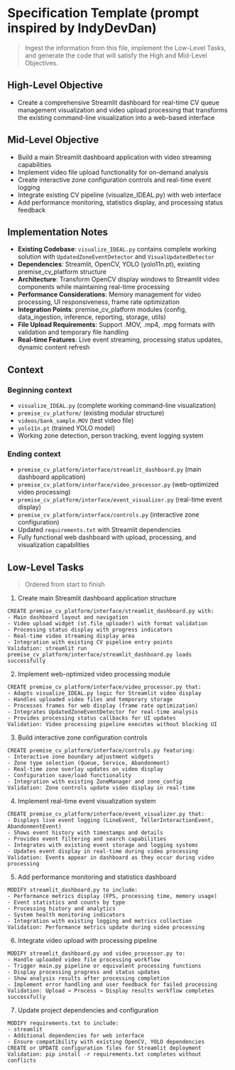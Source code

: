 # Specification Template (prompt inspired by IndyDevDan)

> Ingest the information from this file, implement the Low-Level Tasks, and generate the code that will satisfy the High and Mid-Level Objectives.

## High-Level Objective

- Create a comprehensive Streamlit dashboard for real-time CV queue management visualization and video upload processing that transforms the existing command-line visualization into a web-based interface

## Mid-Level Objective

- Build a main Streamlit dashboard application with video streaming capabilities
- Implement video file upload functionality for on-demand analysis
- Create interactive zone configuration controls and real-time event logging
- Integrate existing CV pipeline (visualize_IDEAL.py) with web interface
- Add performance monitoring, statistics display, and processing status feedback

## Implementation Notes

- **Existing Codebase**: `visualize_IDEAL.py` contains complete working solution with `UpdatedZoneEventDetector` and `VisualUpdatedDetector`
- **Dependencies**: Streamlit, OpenCV, YOLO (yolo11n.pt), existing premise_cv_platform structure
- **Architecture**: Transform OpenCV display windows to Streamlit video components while maintaining real-time processing
- **Performance Considerations**: Memory management for video processing, UI responsiveness, frame rate optimization
- **Integration Points**: premise_cv_platform modules (config, data_ingestion, inference, reporting, storage, utils)
- **File Upload Requirements**: Support .MOV, .mp4, .mpg formats with validation and temporary file handling
- **Real-time Features**: Live event streaming, processing status updates, dynamic content refresh

## Context

### Beginning context

- `visualize_IDEAL.py` (complete working command-line visualization)
- `premise_cv_platform/` (existing modular structure)
- `videos/bank_sample.MOV` (test video file)
- `yolo11n.pt` (trained YOLO model)
- Working zone detection, person tracking, event logging system

### Ending context

- `premise_cv_platform/interface/streamlit_dashboard.py` (main dashboard application)
- `premise_cv_platform/interface/video_processor.py` (web-optimized video processing)
- `premise_cv_platform/interface/event_visualizer.py` (real-time event display)
- `premise_cv_platform/interface/controls.py` (interactive zone configuration)
- Updated `requirements.txt` with Streamlit dependencies
- Fully functional web dashboard with upload, processing, and visualization capabilities

## Low-Level Tasks

> Ordered from start to finish

1. Create main Streamlit dashboard application structure

```
CREATE premise_cv_platform/interface/streamlit_dashboard.py with:
- Main dashboard layout and navigation
- Video upload widget (st.file_uploader) with format validation
- Processing status display with progress indicators
- Real-time video streaming display area
- Integration with existing CV pipeline entry points
Validation: streamlit run premise_cv_platform/interface/streamlit_dashboard.py loads successfully
```

2. Implement web-optimized video processing module

```
CREATE premise_cv_platform/interface/video_processor.py that:
- Adapts visualize_IDEAL.py logic for Streamlit video display
- Handles uploaded video files and temporary storage
- Processes frames for web display (frame rate optimization)
- Integrates UpdatedZoneEventDetector for real-time analysis
- Provides processing status callbacks for UI updates
Validation: Video processing pipeline executes without blocking UI
```

3. Build interactive zone configuration controls

```
CREATE premise_cv_platform/interface/controls.py featuring:
- Interactive zone boundary adjustment widgets
- Zone type selection (Queue, Service, Abandonment)
- Real-time zone overlay updates on video display
- Configuration save/load functionality
- Integration with existing ZoneManager and zone_config
Validation: Zone controls update video display in real-time
```

4. Implement real-time event visualization system

```
CREATE premise_cv_platform/interface/event_visualizer.py that:
- Displays live event logging (LineEvent, TellerInteractionEvent, AbandonmentEvent)
- Shows event history with timestamps and details
- Provides event filtering and search capabilities
- Integrates with existing event storage and logging systems
- Updates event display in real-time during video processing
Validation: Events appear in dashboard as they occur during video processing
```

5. Add performance monitoring and statistics dashboard

```
MODIFY streamlit_dashboard.py to include:
- Performance metrics display (FPS, processing time, memory usage)
- Event statistics and counts by type
- Processing history and analytics
- System health monitoring indicators
- Integration with existing logging and metrics collection
Validation: Performance metrics update during video processing
```

6. Integrate video upload with processing pipeline

```
MODIFY streamlit_dashboard.py and video_processor.py to:
- Handle uploaded video file processing workflow
- Trigger main.py pipeline or equivalent processing functions
- Display processing progress and status updates
- Show analysis results after processing completion
- Implement error handling and user feedback for failed processing
Validation: Upload → Process → Display results workflow completes successfully
```

7. Update project dependencies and configuration

```
MODIFY requirements.txt to include:
- streamlit
- Additional dependencies for web interface
- Ensure compatibility with existing OpenCV, YOLO dependencies
CREATE or UPDATE configuration files for Streamlit deployment
Validation: pip install -r requirements.txt completes without conflicts
```